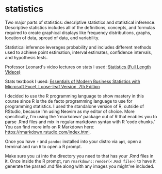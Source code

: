 <!-- "'In that day I will restore the fallen house of David. I will repair its damaged walls. From the ruins
I will rebuild it and restore its former glory. And Israel will possess what is left of Edom and all the
nations I have called to be mine.' The Lord has spoken, and he will do these things." (Amos 9:11-12 NLT) -->

# statistics

Two major parts of statistics: descriptive statistics and statistical inference.
Descriptive statistics includes all of the definitions, concepts, and formulas required to create graphical
displays like frequency distributions, graphs, location of data, spread of data, and variability.

Statistical inference leverages probability and includes different methods used to achieve point estimation,
interval estimates, confidence intervals, and hypothesis tests.

Professor Leonard's video lectures on stats I used: [Statistics (Full Length Videos)](https://youtube.com/playlist?list=PL5102DFDC6790F3D0&si=Q4Ixn8DS6f9mt71Z)

Stats textbook I used: [Essentials of Modern Business Statistics with Microsoft Excel, Loose-leaf Version, 7th
Edition](https://www.amazon.com/Essentials-Business-Statistics-Microsoft-Loose-leaf/dp/1337298301)

I decided to use the R programming language to show mastery in this course since R is the de facto programming
language to use for programming statistics. I used the standalone version of R, outside of RStudio, because
I'm using Neovim as my editor of choice. More specifically, I'm using the 'rmarkdown' package out of R that
enables you to parse .Rmd files and mix in regular markdown syntax with R 'code chunks.' You can find more
info on R Markdown here: https://rmarkdown.rstudio.com/index.html.

Once you have `r` and `pandoc` installed into your distro via `apt`, open a terminal and run `R` to open a R
prompt.

Make sure you `cd` into the directory you need to that has your .Rmd files in it. Once inside the R prompt,
run `rmarkdown::render(<.Rmd file>)` to have it generate the parsed .md file along with any images you
might've included.

